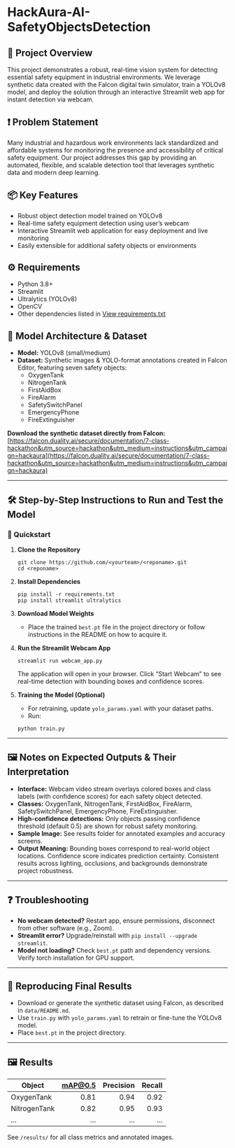 # HackAura-AI-SafetyObjectsDetection

## 🚀 Project Overview
This project demonstrates a robust, real-time vision system for detecting essential safety equipment in industrial environments. We leverage synthetic data created with the Falcon digital twin simulator, train a YOLOv8 model, and deploy the solution through an interactive Streamlit web app for instant detection via webcam.

## ❗ Problem Statement
Many industrial and hazardous work environments lack standardized and affordable systems for monitoring the presence and accessibility of critical safety equipment. Our project addresses this gap by providing an automated, flexible, and scalable detection tool that leverages synthetic data and modern deep learning.  

## 📦 Key Features
- Robust object detection model trained on YOLOv8
- Real-time safety equipment detection using user’s webcam
- Interactive Streamlit web application for easy deployment and live monitoring
- Easily extensible for additional safety objects or environments

## ⚙️ Requirements
- Python 3.8+
- Streamlit
- Ultralytics (YOLOv8)
- OpenCV
- Other dependencies listed in [View requirements.txt](./requirements.txt)


## 🧩 Model Architecture & Dataset
- **Model:** YOLOv8 (small/medium)
- **Dataset:** Synthetic images & YOLO-format annotations created in Falcon Editor, featuring seven safety objects:
  - OxygenTank
  - NitrogenTank
  - FirstAidBox
  - FireAlarm
  - SafetySwitchPanel
  - EmergencyPhone
  - FireExtinguisher

**Download the synthetic dataset directly from Falcon:**  
[https://falcon.duality.ai/secure/documentation/7-class-hackathon&utm_source=hackathon&utm_medium=instructions&utm_campaign=hackaura](https://falcon.duality.ai/secure/documentation/7-class-hackathon&utm_source=hackathon&utm_medium=instructions&utm_campaign=hackaura)


---

## 🛠️ Step-by-Step Instructions to Run and Test the Model
### 🏁 Quickstart
1. **Clone the Repository**
    ```
    git clone https://github.com/<yourteam>/<reponame>.git
    cd <reponame>
    ```

2. **Install Dependencies**
    ```
    pip install -r requirements.txt
    pip install streamlit ultralytics
    ```

3. **Download Model Weights**
   - Place the trained `best.pt` file in the project directory or follow instructions in the README on how to acquire it.

4. **Run the Streamlit Webcam App**
    ```
    streamlit run webcam_app.py
    ```
    The application will open in your browser. Click “Start Webcam” to see real-time detection with bounding boxes and confidence scores.

5. **Training the Model (Optional)**
   - For retraining, update `yolo_params.yaml` with your dataset paths.
   - Run:
    ```
    python train.py
    ```

---

## 🖼️ Notes on Expected Outputs & Their Interpretation

- **Interface:** Webcam video stream overlays colored boxes and class labels (with confidence scores) for each safety object detected.
- **Classes:** OxygenTank, NitrogenTank, FirstAidBox, FireAlarm, SafetySwitchPanel, EmergencyPhone, FireExtinguisher.
- **High-confidence detections:** Only objects passing confidence threshold (default 0.5) are shown for robust safety monitoring.
- **Sample Image:** See results folder for annotated examples and accuracy screens.
- **Output Meaning:** Bounding boxes correspond to real-world object locations. Confidence score indicates prediction certainty. Consistent results across lighting, occlusions, and backgrounds demonstrate project robustness.

---

## ❓ Troubleshooting

- **No webcam detected?** Restart app, ensure permissions, disconnect from other software (e.g., Zoom).
- **Streamlit error?** Upgrade/reinstall with `pip install --upgrade streamlit`.
- **Model not loading?** Check `best.pt` path and dependency versions. Verify torch installation for GPU support.

---

## 🔄 Reproducing Final Results

- Download or generate the synthetic dataset using Falcon, as described in `data/README.md`.
- Use `train.py` with `yolo_params.yaml` to retrain or fine-tune the YOLOv8 model.
- Place `best.pt` in the project directory.

---


## 🖼️ Results
| Object           | mAP@0.5 | Precision | Recall |
|------------------|--------:|----------:|-------:|
| OxygenTank       |   0.81  |    0.94   |  0.92  |
| NitrogenTank     |   0.82  |    0.95   |  0.93  |
| ...              |   ...   |    ...    |  ...   |
See `/results/` for all class metrics and annotated images.

